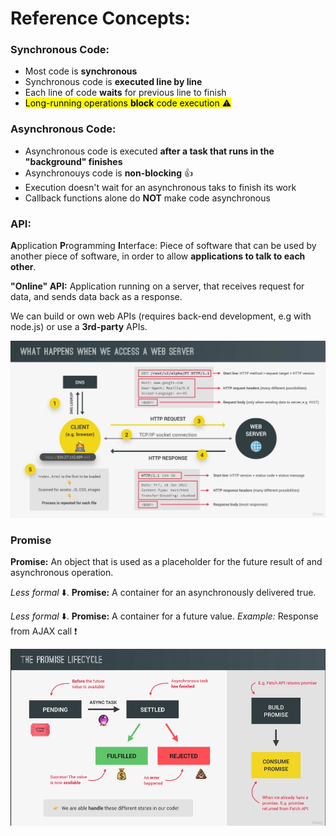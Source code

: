 # Reference Concepts:

### Synchronous Code:

- Most code is **synchronous**
- Synchronous code is **executed line by line**
- Each line of code **waits** for previous line to finish
- <mark>Long-running operations **block** code execution :warning:</mark>

### Asynchronous Code: 

- Asynchronous code is executed **after a task that runs in the "background" finishes**
- Asynchronouys code is **non-blocking** :+1:
- Execution doesn't wait for an asynchronous taks to finish its work
- Callback functions alone do **NOT** make code asynchronous

### API: 

**A**pplication **P**rogramming **I**nterface: Piece of software 
that can be used by another piece of software, in order to allow
**applications to talk to each other**.

**"Online" API:** Application running on a server, that receives request
for data, and sends data back as a response.

We can build or own web APIs (requires back-end development, e.g with 
node.js) or use a **3rd-party** APIs.


![What happens when we access a Web Server](https://github.com/ewa1do/Javascript-Lectures/blob/main/16%20-%20Asynchronous%20Javascript/img/notes1.png)

### Promise

**Promise:** An object that is used as a placeholder for the future result of and asynchronous operation.

*Less formal* :arrow_down:.
**Promise:** A container for an asynchronously delivered true.

*Less formal* :arrow_down:.
**Promise:** A container for a future value. 
*Example:* Response from AJAX call :exclamation:


![The promise Lifecycle](https://github.com/ewa1do/Javascript-Lectures/blob/main/16%20-%20Asynchronous%20Javascript/img/notes2.png)